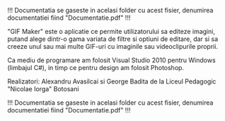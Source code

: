 !!! Documentatia se gaseste in acelasi folder cu acest fisier, denumirea documentatiei fiind "Documentatie.pdf" !!!

"GIF Maker" este o aplicatie ce permite utilizatorului sa editeze imagini, putand alege dintr-o gama variata de filtre si optiuni de editare, dar si sa creeze unul sau mai multe GIF-uri cu imaginile sau videoclipurile proprii.

Ca mediu de programare am folosit Visual Studio 2010 pentru Windows (limbajul C#), in timp ce pentru design am folosit Photoshop.

Realizatori: Alexandru Avasilcai si George Badita de la Liceul Pedagogic "Nicolae Iorga" Botosani

!!! Documentatia se gaseste in acelasi folder cu acest fisier, denumirea documentatiei fiind "Documentatie.pdf" !!!
